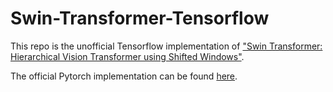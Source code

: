 # Swin-Transformer-Tensorflow
This repo is the unofficial Tensorflow implementation of ["Swin Transformer: Hierarchical Vision Transformer using Shifted Windows"](https://arxiv.org/abs/2103.14030).  

The official Pytorch implementation can be found [here](https://github.com/microsoft/Swin-Transformer).
